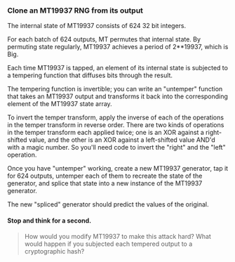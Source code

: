 ### Clone an MT19937 RNG from its output

The internal state of MT19937 consists of 624 32 bit integers.

For each batch of 624 outputs, MT permutes that internal state. By permuting state regularly, MT19937 achieves a period of 2**19937, which is Big.

Each time MT19937 is tapped, an element of its internal state is subjected to a tempering function that diffuses bits through the result.

The tempering function is invertible; you can write an "untemper" function that takes an MT19937 output and transforms it back into the corresponding element of the MT19937 state array.

To invert the temper transform, apply the inverse of each of the operations in the temper transform in reverse order. There are two kinds of operations in the temper transform each applied twice; one is an XOR against a right-shifted value, and the other is an XOR against a left-shifted value AND'd with a magic number. So you'll need code to invert the "right" and the "left" operation.

Once you have "untemper" working, create a new MT19937 generator, tap it for 624 outputs, untemper each of them to recreate the state of the generator, and splice that state into a new instance of the MT19937 generator.

The new "spliced" generator should predict the values of the original.

#### Stop and think for a second.

> How would you modify MT19937 to make this attack hard? What would happen if you subjected each tempered output to a cryptographic hash?